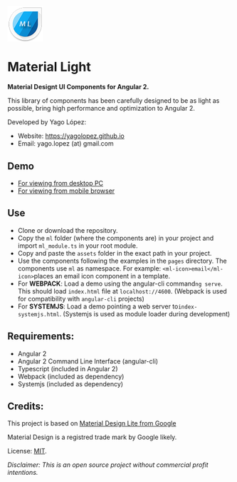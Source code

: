 # <img src="src/assets/img/logo.png" style="vertical-align:middle">       

# Material Light      

**Material Designt UI Components for Angular 2.**

This library of components has been carefully designed to be as light as possible, bring high performance and optimization to Angular 2.

Developed by Yago López:

- Website: <a href="https://yagolopez.github.io" target="_blank">https://yagolopez.github.io</a>
- Email: yago.lopez (at) gmail.com

## Demo

- <a href="http://yagolopez.github.io/material-light/iframe/iframe.html" target="_blank">For viewing from desktop PC</a>
- <a href="https://yagolopez.github.io/material-light/dist/" target="_blank">For viewing from mobile browser</a>

## Use

- Clone or download the repository.
- Copy the `ml` folder (where the components are) in your project and
  import `ml_module.ts` in your root module.
- Copy and paste the `assets` folder in the exact path in your project.
- Use the components following the examples in the `pages` directory. The components use `ml` as namespace. For example: `<ml-icon>email</ml-icon>`places an email icon component in a template.
- For **WEBPACK**: Load a demo using the angular-cli command`ng serve`. This should load `index.html` file at `localhost://4600`. (Webpack is used for compatibility with `angular-cli` projects)
- For **SYSTEMJS**: Load a demo pointing a web server to`index-systemjs.html`. (Systemjs is used as module loader during development)





## Requirements:

- Angular 2
- Angular 2 Command Line Interface (angular-cli)
- Typescript (included in Angular 2)
- Webpack (included as dependency)
- Systemjs (included as dependency)

## Credits:

This project is based on <a href="http://getmdl.io" target="_blank">Material Design Lite from Google</a>

Material Design is a registred trade mark by Google likely.

License: <a href="LICENSE.txt">MIT</a>.

*Disclaimer: This is an open source project without commercial profit intentions.*